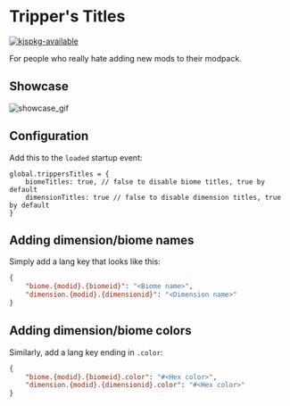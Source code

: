 # Tripper's Titles

[![kjspkg-available](https://github-production-user-asset-6210df.s3.amazonaws.com/79367505/250114674-fb848719-d52e-471b-a6cf-2c0ea6729f1c.svg)](https://kjspkglookup.modernmodpacks.site/#trippers-titles)

For people who really hate adding new mods to their modpack.

## Showcase

![showcase_gif](https://github.com/gcatkjspkgs/trippers-titles/assets/79367505/2e492f03-c82c-43df-9fe1-d325fc6ea27f)

## Configuration

Add this to the `loaded` startup event:

```json5
global.trippersTitles = {
    biomeTitles: true, // false to disable biome titles, true by default
    dimensionTitles: true // false to disable dimension titles, true by default
}
```

## Adding dimension/biome names

Simply add a lang key that looks like this:

```json
{
    "biome.{modid}.{biomeid}": "<Biome name>",
    "dimension.{modid}.{dimensionid}": "<Dimension name>"
}
```

## Adding dimension/biome colors

Similarly, add a lang key ending in `.color`:

```json
{
    "biome.{modid}.{biomeid}.color": "#<Hex color>",
    "dimension.{modid}.{dimensionid}.color": "#<Hex color>"
}
```
